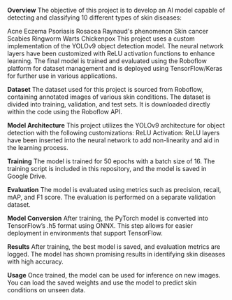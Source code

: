 **Overview**
The objective of this project is to develop an AI model capable of detecting and classifying 10 different types of skin diseases:

Acne
Eczema
Psoriasis
Rosacea
Raynaud's phenomenon
Skin cancer
Scabies
Ringworm
Warts
Chickenpox
This project uses a custom implementation of the YOLOv9 object detection model. The neural network layers have been customized with ReLU activation functions to enhance learning. The final model is trained and evaluated using the Roboflow platform for dataset management and is deployed using TensorFlow/Keras for further use in various applications.


**Dataset**
The dataset used for this project is sourced from Roboflow, containing annotated images of various skin conditions. The dataset is divided into training, validation, and test sets. It is downloaded directly within the code using the Roboflow API.

**Model Architecture**
This project utilizes the YOLOv9 architecture for object detection with the following customizations:
ReLU Activation: ReLU layers have been inserted into the neural network to add non-linearity and aid in the learning process.

**Training**
The model is trained for 50 epochs with a batch size of 16. The training script is included in this repository, and the model is saved in Google Drive.

**Evaluation**
The model is evaluated using metrics such as precision, recall, mAP, and F1 score. The evaluation is performed on a separate validation dataset.

**Model Conversion**
After training, the PyTorch model is converted into TensorFlow’s .h5 format using ONNX. This step allows for easier deployment in environments that support TensorFlow.

**Results**
After training, the best model is saved, and evaluation metrics are logged. The model has shown promising results in identifying skin diseases with high accuracy.

**Usage**
Once trained, the model can be used for inference on new images. You can load the saved weights and use the model to predict skin conditions on unseen data.



